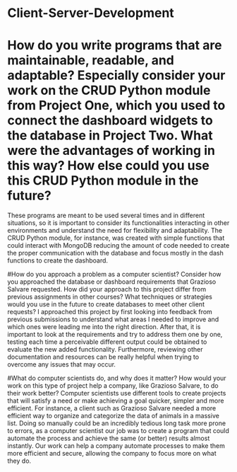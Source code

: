 # Client-Server-Development

# How do you write programs that are maintainable, readable, and adaptable? Especially consider your work on the CRUD Python module from Project One, which you used to connect the dashboard widgets to the database in Project Two. What were the advantages of working in this way? How else could you use this CRUD Python module in the future?
These programs are meant to be used several times and in different situations, so it is important to consider its functionalities interacting in other environments and understand the need for flexibility and adaptability. The CRUD Python module, for instance, was created with simple functions that could interact with MongoDB reducing the amount of code needed to create the proper communication with the database and focus mostly in the dash functions to create the dashboard.

#How do you approach a problem as a computer scientist? Consider how you approached the database or dashboard requirements that Grazioso Salvare requested. How did your approach to this project differ from previous assignments in other courses? What techniques or strategies would you use in the future to create databases to meet other client requests?
I approached this project by first looking into feedback from previous submissions to understand what areas I needed to improve and which ones were leading me into the right direction. After that, it is important to look at the requirements and try to address them one by one, testing each time a perceivable different output could be obtained to evaluate the new added functionality. Furthermore, reviewing other documentation and resources can be really helpful when trying to overcome any issues that may occur.

#What do computer scientists do, and why does it matter? How would your work on this type of project help a company, like Grazioso Salvare, to do their work better?
Computer scientists use different tools to create projects that will satisfy a need or make achieving a goal quicker, simpler and more efficient. For instance, a client such as Grazioso Salvare needed a more efficient way to organize and categorize the data of animals in a massive list. Doing so manually could be an incredibly tedious long task more prone to errors, as a computer scientist our job was to create a program that could automate the process and achieve the same (or better) results almost instantly. Our work can help a company automate processes to make them more efficient and secure, allowing the company to focus more on what they do.
